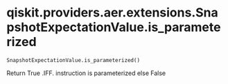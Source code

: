 # qiskit.providers.aer.extensions.SnapshotExpectationValue.is\_parameterized

`SnapshotExpectationValue.is_parameterized()`

Return True .IFF. instruction is parameterized else False
